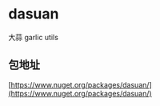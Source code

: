 # dasuan
大蒜 garlic utils

## 包地址
[https://www.nuget.org/packages/dasuan/](https://www.nuget.org/packages/dasuan/)
